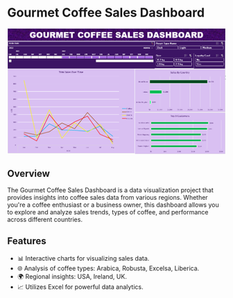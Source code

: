 # Gourmet Coffee Sales Dashboard

![Project Image](https://raw.githubusercontent.com/rks2000/Gourmet-Coffee-Sales-Dashboard/main/Png/Gourmet-Coffee-Sales-Dashboard-Project.png)

## Overview

The Gourmet Coffee Sales Dashboard is a data visualization project that provides insights into coffee sales data from various regions. Whether you're a coffee enthusiast or a business owner, this dashboard allows you to explore and analyze sales trends, types of coffee, and performance across different countries.

## Features

- 📊 Interactive charts for visualizing sales data.
- 🌐 Analysis of coffee types: Arabica, Robusta, Excelsa, Liberica.
- 🌍 Regional insights: USA, Ireland, UK.
- 📈 Utilizes Excel for powerful data analytics.
